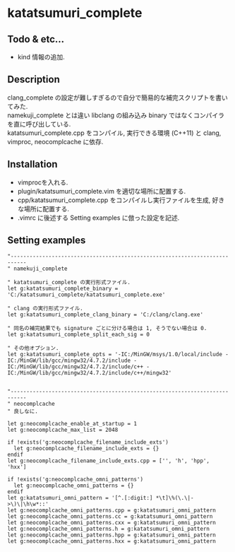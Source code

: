 **katatsumuri_complete**
=================

Todo & etc...
-----------

* kind 情報の追加.

Description
-----------

clang\_complete の設定が難しすぎるので自分で簡易的な補完スクリプトを書いてみた.   
namekuji\_complete とは違い libclang の組み込み binary ではなくコンパイラを直に呼び出している.   
katatsumuri\_complete.cpp をコンパイル, 実行できる環境 (C++11) と clang, vimproc, neocomplcache に依存.

Installation
-----------

* vimprocを入れる.
* plugin/katatsumuri_complete.vim を適切な場所に配置する.
* cpp/katatsumuri_complete.cpp をコンパイルし実行ファイルを生成, 好きな場所に配置する.
* .vimrc に後述する Setting examples に倣った設定を記述.

Setting examples
-----------

```vim
"---------------------------------------------------------------------------
" namekuji_complete

" katatsumuri_complete の実行形式ファイル.
let g:katatsumuri_complete_binary = 'C:/katatsumuri_complete/katatsumuri_complete.exe'

" clang の実行形式ファイル.
let g:katatsumuri_complete_clang_binary = 'C:/clang/clang.exe'

" 同名の補完結果でも signature ごとに分ける場合は 1, そうでない場合は 0.
let g:katatsumuri_complete_split_each_sig = 0

" その他オプション.
let g:katatsumuri_complete_opts = '-IC:/MinGW/msys/1.0/local/include -IC:/MinGW/lib/gcc/mingw32/4.7.2/include -IC:/MinGW/lib/gcc/mingw32/4.7.2/include/c++ -IC:/MinGW/lib/gcc/mingw32/4.7.2/include/c++/mingw32'


"---------------------------------------------------------------------------
" neocomplcache
" 良しなに.

let g:neocomplcache_enable_at_startup = 1
let g:neocomplcache_max_list = 2048

if !exists('g:neocomplcache_filename_include_exts')
  let g:neocomplcache_filename_include_exts = {}
endif
let g:neocomplcache_filename_include_exts.cpp = ['', 'h', 'hpp', 'hxx']

if !exists('g:neocomplcache_omni_patterns')
  let g:neocomplcache_omni_patterns = {}
endif
let g:katatsumuri_omni_pattern = '[^.[:digit:] *\t]\%(\.\|->\)\|\h\w*::'
let g:neocomplcache_omni_patterns.cpp = g:katatsumuri_omni_pattern
let g:neocomplcache_omni_patterns.cc = g:katatsumuri_omni_pattern
let g:neocomplcache_omni_patterns.cxx = g:katatsumuri_omni_pattern
let g:neocomplcache_omni_patterns.h = g:katatsumuri_omni_pattern
let g:neocomplcache_omni_patterns.hpp = g:katatsumuri_omni_pattern
let g:neocomplcache_omni_patterns.hxx = g:katatsumuri_omni_pattern
```
